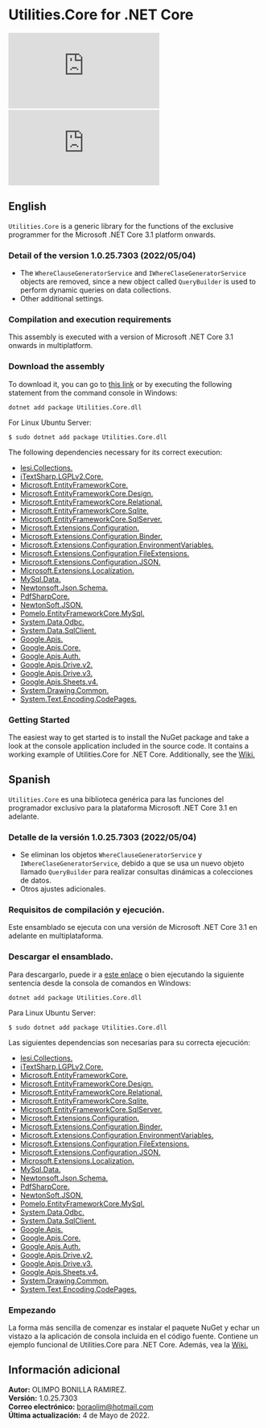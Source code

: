 # Utilities.Core for .NET Core

[![Nuget](https://img.shields.io/nuget/v/Utilities.Core.dll)](https://www.nuget.org/packages/Utilities.Core.dll/)&nbsp;[![Nuget](https://img.shields.io/nuget/dt/Utilities.Core.dll)](https://www.nuget.org/packages/Utilities.Core.dll/)<br/>

## English
`Utilities.Core` is a generic library for the functions of the exclusive programmer for the Microsoft .NET Core 3.1 platform onwards.

### Detail of the version 1.0.25.7303 (2022/05/04)
* The `WhereClauseGeneratorService` and `IWhereClaseGeneratorService` objects are removed, since a new object called `QueryBuilder` is used to perform dynamic queries on data collections.
* Other additional settings.

### Compilation and execution requirements
This assembly is executed with a version of Microsoft .NET Core 3.1 onwards in multiplatform.

### Download the assembly
To download it, you can go to [this link](https://www.nuget.org/packages/Utilities.Core.dll) or by executing the following statement from the command console in Windows:
```
dotnet add package Utilities.Core.dll
```
For Linux Ubuntu Server:
```
$ sudo dotnet add package Utilities.Core.dll
```
The following dependencies necessary for its correct execution:
* [Iesi.Collections.](https://www.nuget.org/packages/Iesi.Collections/)
* [iTextSharp.LGPLv2.Core.](https://www.nuget.org/packages/iTextSharp.LGPLv2.Core/)
* [Microsoft.EntityFrameworkCore.](https://www.nuget.org/packages/Microsoft.EntityFrameworkCore/)
* [Microsoft.EntityFrameworkCore.Design.](https://www.nuget.org/packages/Microsoft.EntityFrameworkCore.Design/)
* [Microsoft.EntityFrameworkCore.Relational.](https://www.nuget.org/packages/Microsoft.EntityFrameworkCore.Relational/)
* [Microsoft.EntityFrameworkCore.Sqlite.](https://www.nuget.org/packages/Microsoft.EntityFrameworkCore.Sqlite/)
* [Microsoft.EntityFrameworkCore.SqlServer.](https://www.nuget.org/packages/Microsoft.EntityFrameworkCore.SqlServer/)
* [Microsoft.Extensions.Configuration.](https://www.nuget.org/packages/Microsoft.Extensions.Configuration/)
* [Microsoft.Extensions.Configuration.Binder.](https://www.nuget.org/packages/Microsoft.Extensions.Configuration.Binder/)
* [Microsoft.Extensions.Configuration.EnvironmentVariables.](https://www.nuget.org/packages/Microsoft.Extensions.Configuration.EnvironmentVariables/)
* [Microsoft.Extensions.Configuration.FileExtensions.](https://www.nuget.org/packages/Microsoft.Extensions.Configuration.FileExtensions/)
* [Microsoft.Extensions.Configuration.JSON.](https://www.nuget.org/packages/Microsoft.Extensions.Configuration.Json/)
* [Microsoft.Extensions.Localization.](https://www.nuget.org/packages/Microsoft.Extensions.Localization/)
* [MySql.Data.](https://www.nuget.org/packages/MySql.Data/)
* [Newtonsoft.Json.Schema.](https://www.nuget.org/packages/Newtonsoft.Json.Schema/)
* [PdfSharpCore.](https://www.nuget.org/packages/PdfSharpCore/)
* [NewtonSoft.JSON.](https://www.nuget.org/packages/Newtonsoft.Json/)
* [Pomelo.EntityFrameworkCore.MySql.](https://www.nuget.org/packages/Pomelo.EntityFrameworkCore.MySql/)
* [System.Data.Odbc.](https://www.nuget.org/packages/System.Data.Odbc/)
* [System.Data.SqlClient.](https://www.nuget.org/packages/System.Data.SqlClient/)
* [Google.Apis.](https://www.nuget.org/packages/Google.Apis/)
* [Google.Apis.Core.](https://www.nuget.org/packages/Google.Apis.Core/)
* [Google.Apis.Auth.](https://www.nuget.org/packages/Google.Apis.Auth/)
* [Google.Apis.Drive.v2.](https://www.nuget.org/packages/Google.Apis.Drive.v2/)
* [Google.Apis.Drive.v3.](https://www.nuget.org/packages/Google.Apis.Drive.v3/)
* [Google.Apis.Sheets.v4.](https://www.nuget.org/packages/Google.Apis.Sheets.v4/)
* [System.Drawing.Common.](https://www.nuget.org/packages/System.Drawing.Common/)
* [System.Text.Encoding.CodePages.](https://www.nuget.org/packages/System.Text.Encoding.CodePages/)

### Getting Started
The easiest way to get started is to install the NuGet package and take a look at the console application included in the source code. It contains a working example of Utilities.Core for .NET Core.
Additionally, see the [Wiki.](https://github.com/boraolim/Utilities.Core/wiki)

## Spanish
`Utilities.Core` es una biblioteca genérica para las funciones del programador exclusivo para la plataforma Microsoft .NET Core 3.1 en adelante.

### Detalle de la versi&oacute;n 1.0.25.7303 (2022/05/04)
* Se eliminan los objetos `WhereClauseGeneratorService` y `IWhereClaseGeneratorService`, debido a que se usa un nuevo objeto llamado `QueryBuilder` para realizar consultas dinámicas a colecciones de datos.
* Otros ajustes adicionales.

### Requisitos de compilaci&oacute;n y ejecuci&oacute;n.
Este ensamblado se ejecuta con una versi&oacute;n de Microsoft .NET Core 3.1 en adelante en multiplataforma.

### Descargar el ensamblado.
Para descargarlo, puede ir a [este enlace](https://www.nuget.org/packages/Utilities.Core.dll) o bien ejecutando la siguiente sentencia desde la consola de comandos en Windows:
```
dotnet add package Utilities.Core.dll
```
Para Linux Ubuntu Server:
```
$ sudo dotnet add package Utilities.Core.dll
```
Las siguientes dependencias son necesarias para su correcta ejecuci&oacute;n:
* [Iesi.Collections.](https://www.nuget.org/packages/Iesi.Collections/)
* [iTextSharp.LGPLv2.Core.](https://www.nuget.org/packages/iTextSharp.LGPLv2.Core/)
* [Microsoft.EntityFrameworkCore.](https://www.nuget.org/packages/Microsoft.EntityFrameworkCore/)
* [Microsoft.EntityFrameworkCore.Design.](https://www.nuget.org/packages/Microsoft.EntityFrameworkCore.Design/)
* [Microsoft.EntityFrameworkCore.Relational.](https://www.nuget.org/packages/Microsoft.EntityFrameworkCore.Relational/)
* [Microsoft.EntityFrameworkCore.Sqlite.](https://www.nuget.org/packages/Microsoft.EntityFrameworkCore.Sqlite/)
* [Microsoft.EntityFrameworkCore.SqlServer.](https://www.nuget.org/packages/Microsoft.EntityFrameworkCore.SqlServer/)
* [Microsoft.Extensions.Configuration.](https://www.nuget.org/packages/Microsoft.Extensions.Configuration/)
* [Microsoft.Extensions.Configuration.Binder.](https://www.nuget.org/packages/Microsoft.Extensions.Configuration.Binder/)
* [Microsoft.Extensions.Configuration.EnvironmentVariables.](https://www.nuget.org/packages/Microsoft.Extensions.Configuration.EnvironmentVariables/)
* [Microsoft.Extensions.Configuration.FileExtensions.](https://www.nuget.org/packages/Microsoft.Extensions.Configuration.FileExtensions/)
* [Microsoft.Extensions.Configuration.JSON.](https://www.nuget.org/packages/Microsoft.Extensions.Configuration.Json/)
* [Microsoft.Extensions.Localization.](https://www.nuget.org/packages/Microsoft.Extensions.Localization/)
* [MySql.Data.](https://www.nuget.org/packages/MySql.Data/)
* [Newtonsoft.Json.Schema.](https://www.nuget.org/packages/Newtonsoft.Json.Schema/)
* [PdfSharpCore.](https://www.nuget.org/packages/PdfSharpCore/)
* [NewtonSoft.JSON.](https://www.nuget.org/packages/Newtonsoft.Json/)
* [Pomelo.EntityFrameworkCore.MySql.](https://www.nuget.org/packages/Pomelo.EntityFrameworkCore.MySql/)
* [System.Data.Odbc.](https://www.nuget.org/packages/System.Data.Odbc/)
* [System.Data.SqlClient.](https://www.nuget.org/packages/System.Data.SqlClient/)
* [Google.Apis.](https://www.nuget.org/packages/Google.Apis/)
* [Google.Apis.Core.](https://www.nuget.org/packages/Google.Apis.Core/)
* [Google.Apis.Auth.](https://www.nuget.org/packages/Google.Apis.Auth/)
* [Google.Apis.Drive.v2.](https://www.nuget.org/packages/Google.Apis.Drive.v2/)
* [Google.Apis.Drive.v3.](https://www.nuget.org/packages/Google.Apis.Drive.v3/)
* [Google.Apis.Sheets.v4.](https://www.nuget.org/packages/Google.Apis.Sheets.v4/)
* [System.Drawing.Common.](https://www.nuget.org/packages/System.Drawing.Common/)
* [System.Text.Encoding.CodePages.](https://www.nuget.org/packages/System.Text.Encoding.CodePages/)

### Empezando
La forma más sencilla de comenzar es instalar el paquete NuGet y echar un vistazo a la aplicación de consola incluida en el código fuente. Contiene un ejemplo funcional de Utilities.Core para .NET Core.
Además, vea la [Wiki.](https://github.com/boraolim/Utilities.Core/wiki)

## Información adicional
**Autor:** OLIMPO BONILLA RAMIREZ.<br/>
**Versi&oacute;n:** 1.0.25.7303 <br/>
**Correo electr&oacute;nico:** [boraolim@hotmail.com](mailto:boraolim@hotmail.com)<br />
**&Uacute;ltima actualizaci&oacute;n:** 4 de Mayo de 2022.